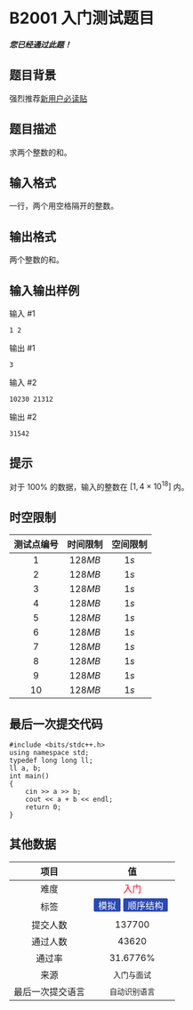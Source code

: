 # B2001 入门测试题目
***您已经通过此题！***

## 题目背景

强烈推荐[新用户必读贴](/discuss/show/241461)

## 题目描述

求两个整数的和。

## 输入格式

一行，两个用空格隔开的整数。

## 输出格式

两个整数的和。

## 输入输出样例

输入 #1
```
1 2
```
输出 #1
```
3
```
输入 #2
```
10230 21312
```
输出 #2
```
31542
```

## 提示

对于 $100\%$ 的数据，输入的整数在 $[1, 4 \times {10}^{18}]$ 内。

## 时空限制
|测试点编号|时间限制|空间限制|
|:---:|:---:|:---:|
|$1$|$128MB$|$1s$|
|$2$|$128MB$|$1s$|
|$3$|$128MB$|$1s$|
|$4$|$128MB$|$1s$|
|$5$|$128MB$|$1s$|
|$6$|$128MB$|$1s$|
|$7$|$128MB$|$1s$|
|$8$|$128MB$|$1s$|
|$9$|$128MB$|$1s$|
|$10$|$128MB$|$1s$|

## 最后一次提交代码

```
#include <bits/stdc++.h>
using namespace std;
typedef long long ll;
ll a, b;
int main()
{
    cin >> a >> b;
    cout << a + b << endl;
    return 0;
}
```

## 其他数据

|项目|值|
|:---:|:---:|
|难度|<span style="font-weight: bold; color: #fe4c61">入门</span>|
|标签|<span style="display: inline-block; margin-right: 5px; margin-bottom: 5px; border-radius: 2px; color: white; padding: 0px 8px; background-color: #2949b4; ">模拟</span><span style="display: inline-block; margin-right: 5px; margin-bottom: 5px; border-radius: 2px; color: white; padding: 0px 8px; background-color: #2949b4; ">顺序结构</span>|
|提交人数|$137700$|
|通过人数|$43620$|
|通过率|$31.6776\%$|
|来源|`入门与面试`|
|最后一次提交语言|`自动识别语言`|

